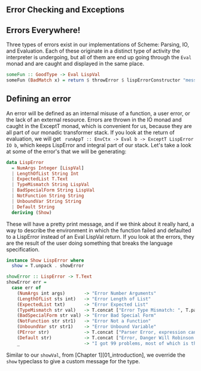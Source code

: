 Error Checking and Exceptions
------------
## Errors Everywhere!
Three types of errors exist in our implementations of Scheme: Parsing, IO, and Evaluation. Each of these originate in a distinct type of activity the interpreter is undergoing, but all of them are end up going through the `Eval` monad and are caught and displayed in the same place.
```Haskell
someFun :: GoodType -> Eval LispVal
someFun (BadMatch x) = return $ throwError $ lispErrorConstructor "message we send"
```

## Defining an error
An error will be defined as an internal misuse of a function, a user error, or the lack of an external resource. Errors are thrown in the IO monad and caught in the ExceptT monad, which is convenient for us, because they are all part of our monadic transformer stack. If you look at the return of evaluation, we will get ` runAppT :: EnvCtx -> Eval b -> ExceptT LispError IO b`, which keeps LispError and integral part of our stack. Let's take a look at some of the error's that we will be generating:
```Haskell
data LispError
  = NumArgs Integer [LispVal]
  | LengthOfList String Int
  | ExpectedList T.Text
  | TypeMismatch String LispVal
  | BadSpecialForm String LispVal
  | NotFunction String String
  | UnboundVar String String
  | Default String
  deriving (Show)
```
These will have a pretty print message, and if we think about it really hard, a way to describe the environment in which the function failed and defaulted to a LispError instead of an Eval LispVal return. If you look at the errors, they are the result of the user doing something that breaks the language specification.


```Haskell
instance Show LispError where
  show = T.unpack . showError

showError :: LispError -> T.Text
showError err =
  case err of
    (NumArgs int args)       -> "Error Number Arguments"
    (LengthOfList sts int)   -> "Error Length of List"
    (ExpectedList txt)       -> "Error Expected List"
    (TypeMismatch str val)   -> T.concat ["Error Type Mismatch: ", T.pack str, showVal val]
    (BadSpecialForm str val) -> "Error Bad Special Form"
    (NotFunction str str1)   -> "Error Not a Function"
    (UnboundVar str str1)    -> "Error Unbound Variable"
    (PError str)             -> T.concat ["Parser Error, expression cannot evaluate: ",T.pack str]
    (Default str)            -> T.concat ["Error, Danger Will Robinson! ", T.pack str]
    _                        -> "I got 99 problems, most of which is the parser"
```
 Similar to our `showVal`, from [Chapter 1][01_introduction], we override the `show` typeclass to give a custom message for the type. 
